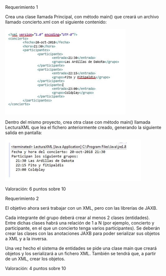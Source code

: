 Requerimiento 1

Crea una clase llamada Principal, con método main() que creará un archivo llamado concierto.xml con el siguiente contenido:

![](https://github.com/GonzaloSC95/Actividad4_XML/blob/74eb524dca83476dd9a11fec76d4a06d57b27b50/AD_1.jpg)

Dentro del mismo proyecto, crea otra clase con método main() llamada LecturaXML que lea el fichero anteriormente creado, generando la siguiente salida en pantalla:

![](https://github.com/GonzaloSC95/Actividad4_XML/blob/af42586dadda1ab62798791f49021bb9d6d00bb7/AD_2.jpg)

Valoración: 6 puntos sobre 10

Requerimiento 2

El objetivo ahora será trabajar con un XML, pero con las librerías de JAXB.

Cada integrante del grupo deberá crear al menos 2 clases (entidades). Entre dichas clases habrá una relación de 1 a N (por ejemplo, concierto y participante, en el que un concierto tenga varios participantes). Se deberán crear las clases con las anotaciones JAXB para poder serializar sus objetos a XML y a la inversa.

Una vez hecho el sistema de entidades se pide una clase main que creará objetos y los serializará a un fichero XML. También se tendrá que, a partir de un XML, crear los objetos.

Valoración: 4 puntos sobre 10
